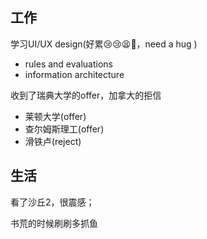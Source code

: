 ## 工作

学习UI/UX design(好累😢😢😫🤕，need a hug  )
- rules and evaluations
- information architecture

收到了瑞典大学的offer，加拿大的拒信
- 莱顿大学(offer)
- 查尔姆斯理工(offer)
- 滑铁卢(reject)

## 生活

看了沙丘2，很震感；

书荒的时候刷刷多抓鱼
